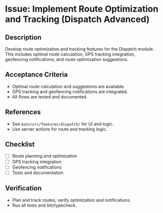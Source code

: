# Issue: Implement Route Optimization and Tracking (Dispatch Advanced)

## Description
Develop route optimization and tracking features for the Dispatch module. This includes optimal route calculation, GPS tracking integration, geofencing notifications, and route optimization suggestions.

## Acceptance Criteria
- Optimal route calculation and suggestions are available.
- GPS tracking and geofencing notifications are integrated.
- All flows are tested and documented.

## References
- See `main/src/features/dispatch/` for UI and logic.
- Use server actions for route and tracking logic.

## Checklist
- [ ] Route planning and optimization
- [ ] GPS tracking integration
- [ ] Geofencing notifications
- [ ] Tests and documentation

## Verification
- Plan and track routes, verify optimization and notifications.
- Run all tests and lint/typecheck.
